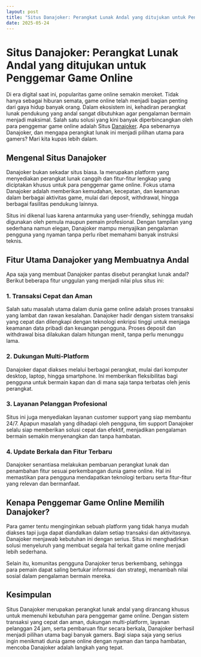 ```yaml
---
layout: post
title: "Situs Danajoker: Perangkat Lunak Andal yang ditujukan untuk Penggemar Game Online"
date: 2025-05-24
---
```


# Situs Danajoker: Perangkat Lunak Andal yang ditujukan untuk Penggemar Game Online

Di era digital saat ini, popularitas game online semakin meroket. Tidak hanya sebagai hiburan semata, game online telah menjadi bagian penting dari gaya hidup banyak orang. Dalam ekosistem ini, kehadiran perangkat lunak pendukung yang andal sangat dibutuhkan agar pengalaman bermain menjadi maksimal. Salah satu solusi yang kini banyak diperbincangkan oleh para penggemar game online adalah Situs [Danajoker](https://danajoker-a1.online/ "Danajoker"). Apa sebenarnya Danajoker, dan mengapa perangkat lunak ini menjadi pilihan utama para gamers? Mari kita kupas lebih dalam.

## Mengenal Situs Danajoker

Danajoker bukan sekadar situs biasa. Ia merupakan platform yang menyediakan perangkat lunak canggih dan fitur-fitur lengkap yang diciptakan khusus untuk para penggemar game online. Fokus utama Danajoker adalah memberikan kemudahan, kecepatan, dan keamanan dalam berbagai aktivitas game, mulai dari deposit, withdrawal, hingga berbagai fasilitas pendukung lainnya.

Situs ini dikenal luas karena antarmuka yang user-friendly, sehingga mudah digunakan oleh pemula maupun pemain profesional. Dengan tampilan yang sederhana namun elegan, Danajoker mampu menyajikan pengalaman pengguna yang nyaman tanpa perlu ribet memahami banyak instruksi teknis.

## Fitur Utama Danajoker yang Membuatnya Andal

Apa saja yang membuat Danajoker pantas disebut perangkat lunak andal? Berikut beberapa fitur unggulan yang menjadi nilai plus situs ini:

### 1. Transaksi Cepat dan Aman

Salah satu masalah utama dalam dunia game online adalah proses transaksi yang lambat dan rawan kesalahan. Danajoker hadir dengan sistem transaksi yang cepat dan dilengkapi dengan teknologi enkripsi tinggi untuk menjaga keamanan data pribadi dan keuangan pengguna. Proses deposit dan withdrawal bisa dilakukan dalam hitungan menit, tanpa perlu menunggu lama.

### 2. Dukungan Multi-Platform

Danajoker dapat diakses melalui berbagai perangkat, mulai dari komputer desktop, laptop, hingga smartphone. Ini memberikan fleksibilitas bagi pengguna untuk bermain kapan dan di mana saja tanpa terbatas oleh jenis perangkat.

### 3. Layanan Pelanggan Profesional

Situs ini juga menyediakan layanan customer support yang siap membantu 24/7. Apapun masalah yang dihadapi oleh pengguna, tim support Danajoker selalu siap memberikan solusi cepat dan efektif, menjadikan pengalaman bermain semakin menyenangkan dan tanpa hambatan.

### 4. Update Berkala dan Fitur Terbaru

Danajoker senantiasa melakukan pembaruan perangkat lunak dan penambahan fitur sesuai perkembangan dunia game online. Hal ini memastikan para pengguna mendapatkan teknologi terbaru serta fitur-fitur yang relevan dan bermanfaat.

## Kenapa Penggemar Game Online Memilih Danajoker?

Para gamer tentu menginginkan sebuah platform yang tidak hanya mudah diakses tapi juga dapat diandalkan dalam setiap transaksi dan aktivitasnya. Danajoker menjawab kebutuhan ini dengan serius. Situs ini menghadirkan solusi menyeluruh yang membuat segala hal terkait game online menjadi lebih sederhana.

Selain itu, komunitas pengguna Danajoker terus berkembang, sehingga para pemain dapat saling bertukar informasi dan strategi, menambah nilai sosial dalam pengalaman bermain mereka.

## Kesimpulan

Situs Danajoker merupakan perangkat lunak andal yang dirancang khusus untuk memenuhi kebutuhan para penggemar game online. Dengan sistem transaksi yang cepat dan aman, dukungan multi-platform, layanan pelanggan 24 jam, serta pembaruan fitur secara berkala, Danajoker berhasil menjadi pilihan utama bagi banyak gamers. Bagi siapa saja yang serius ingin menikmati dunia game online dengan nyaman dan tanpa hambatan, mencoba Danajoker adalah langkah yang tepat.
